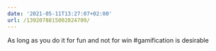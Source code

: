 ```yaml
---
date: '2021-05-11T13:27:07+02:00'
url: /1392078815002824709/
---
```

As long as you do it for fun and not for win #gamification is desirable
